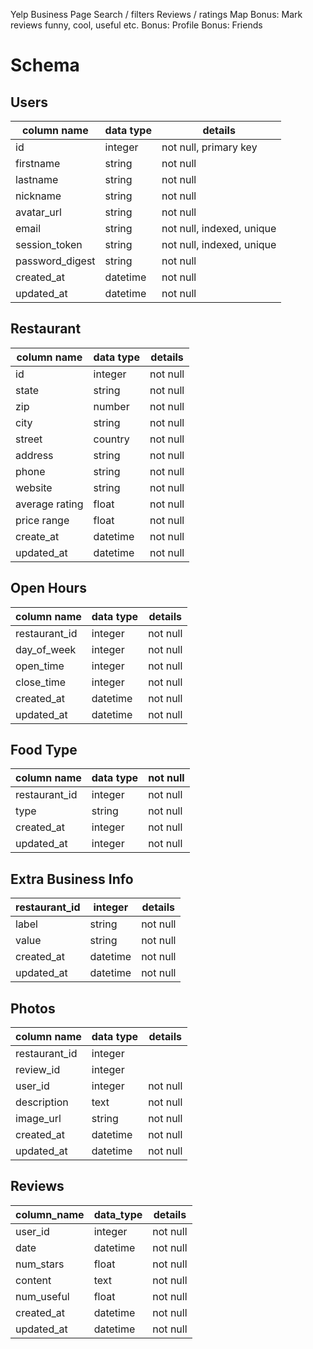 Yelp
Business Page
Search / filters
Reviews / ratings
Map
Bonus: Mark reviews funny, cool, useful etc.
Bonus: Profile
Bonus: Friends

# Schema
## Users
| column name     | data type | details                   |
|-----------------|-----------|---------------------------|
| id              | integer   | not null, primary key     |
| firstname       | string    | not null                  |
| lastname        | string    | not null                  |
| nickname        | string    | not null                  |
| avatar_url      | string    | not null                  |
| email           | string    | not null, indexed, unique |
| session_token   | string    | not null, indexed, unique |
| password_digest | string    | not null                  |
| created_at      | datetime  | not null                  |
| updated_at      | datetime  | not null                  |

## Restaurant
| column name    | data type| details               |
|----------------|----------|-----------------------|
| id             | integer  | not null              |
| state          | string   | not null              |
| zip            | number   | not null              |
| city           | string   | not null              |
| street         | country  | not null              |
| address        | string   | not null              |
| phone          | string   | not null              |
| website        | string   | not null              |
| average rating | float    | not null              |
| price range    | float    | not null              |
| create_at      | datetime | not null              |
| updated_at     | datetime | not null              |

## Open Hours
| column name   | data type| details  |
|---------------|----------|----------|
| restaurant_id | integer  | not null |
| day_of_week   | integer  | not null |
| open_time     | integer  | not null |
| close_time    | integer  | not null |
| created_at    | datetime | not null |
| updated_at    | datetime | not null |

## Food Type
| column name   |data type| not null |
|---------------|---------|----------|
| restaurant_id | integer | not null |
| type          | string  | not null |
| created_at    | integer | not null |
| updated_at    | integer | not null |

## Extra Business Info
| restaurant_id | integer  | details  |
|---------------|----------|----------|
| label         | string   | not null |
| value         | string   | not null |
| created_at    | datetime | not null |
| updated_at    | datetime | not null |

## Photos
| column name   |data type | details  |
|---------------|----------|----------|
| restaurant_id | integer  |          |
| review_id     | integer  |          |
| user_id       | integer  | not null |
| description   | text     | not null |
| image_url     | string   | not null |
| created_at    | datetime | not null |
| updated_at    | datetime | not null | 

## Reviews
| column_name | data_type | details  |
|-------------|-----------|----------|
| user_id     | integer   | not null |
| date        | datetime  | not null |
| num_stars   | float     | not null |
| content     | text      | not null |
| num_useful  | float     | not null |
| created_at  | datetime  | not null |
| updated_at  | datetime  | not null |